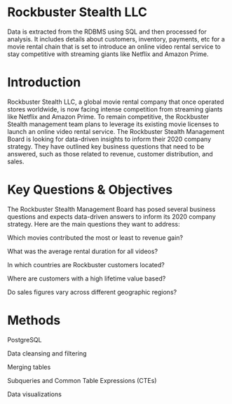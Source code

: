 # Rockbuster Stealth LLC
 Data is extracted from the RDBMS using SQL and then processed for analysis. It includes details about customers, inventory, payments, etc for a movie rental chain that is set to introduce an online video rental service to stay competitive with streaming giants like Netflix and Amazon Prime.
# Introduction
Rockbuster Stealth LLC, a global movie rental company that once operated stores worldwide, is now facing intense competition from streaming giants like Netflix and Amazon Prime. To remain competitive, the Rockbuster Stealth management team plans to leverage its existing movie licenses to launch an online video rental service. The Rockbuster Stealth Management Board is looking for data-driven insights to inform their 2020 company strategy. They have outlined key business questions that need to be answered, such as those related to revenue, customer distribution, and sales.
# Key Questions & Objectives
The Rockbuster Stealth Management Board has posed several business questions and expects data-driven answers to inform its 2020 company strategy. Here are the main questions they want to address:

Which movies contributed the most or least to revenue gain?

What was the average rental duration for all videos?

In which countries are Rockbuster customers located?

Where are customers with a high lifetime value based?

Do sales figures vary across different geographic regions?
# Methods
PostgreSQL

Data cleansing and filtering

Merging tables

Subqueries and Common Table Expressions (CTEs)

Data visualizations


